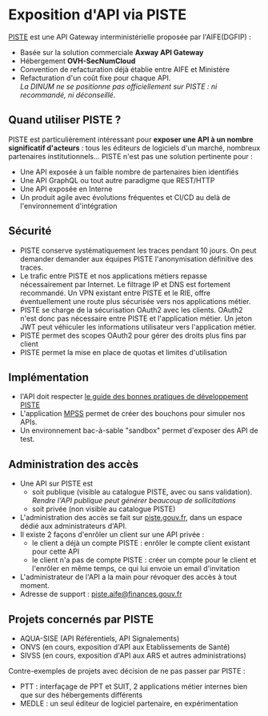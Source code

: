# Exposition d'API via PISTE

[PISTE](https://piste.gouv.fr/) est une API Gateway interministérielle proposée par l'AIFE(DGFIP) :
- Basée sur la solution commerciale **Axway API Gateway**
- Hébergement **OVH-SecNumCloud**
- Convention de refacturation déjà établie entre AIFE et Ministère
- Refacturation d'un coût fixe pour chaque API.\
_La DINUM ne se positionne pas officiellement sur PISTE : ni recommandé, ni déconseillé._

## Quand utiliser PISTE ?
PISTE est particulièrement intéressant pour **exposer une API à un nombre significatif d'acteurs** : tous les éditeurs de logiciels d'un marché, nombreux partenaires institutionnels...
PISTE n'est pas une solution pertinente pour :
- Une API exposée à un faible nombre de partenaires bien identifiés
- Une API GraphQL ou tout autre paradigme que REST/HTTP
- Une API exposée en Interne
- Un produit agile avec évolutions fréquentes et CI/CD au delà de l'environnement d'intégration

## Sécurité
- PISTE conserve systématiquement les traces pendant 10 jours. On peut demander demander aux équipes PISTE l'anonymisation définitive des traces.
- Le trafic entre PISTE et nos applications métiers repasse nécessairement par Internet. Le filtrage IP et DNS est fortement recommandé. Un VPN existant entre PISTE et le RIE, offre éventuellement une route plus sécurisée vers nos applications métier.
- PISTE se charge de la sécurisation OAuth2 avec les clients. OAuth2 n'est donc pas nécessaire entre PISTE et l'application métier. Un jeton JWT peut véhiculer les informations utilisateur vers l'application métier.
- PISTE permet des scopes OAuth2 pour gérer des droits plus fins par client
- PISTE permet la mise en place de quotas et limites d'utilisation

## Implémentation
- l'API doit respecter [le guide des bonnes pratiques de développement PISTE](PISTE%20-%20Guide%20de%20bonnes%20pratiques%20API_v2.00.pdf)
- L'application [MPSS](https://mpss.piste.gouv.fr/) permet de créer des bouchons pour simuler nos APIs.
- Un environnement bac-à-sable "sandbox" permet d'exposer des API de test.

## Administration des accès
- Une API sur PISTE est
    - soit publique (visible au catalogue PISTE, avec ou sans validation). _Rendre l'API publique peut générer beaucoup de sollicitations_
    - soit privée (non visible au catalogue PISTE)
- L'administration des accès se fait sur [piste.gouv.fr](https://piste.gouv.fr/), dans un espace dédié aux administrateurs d'API.
- Il existe 2 façons d'enrôler un client sur une API privée :
    - le client a déjà un compte PISTE : enrôler le compte client existant pour cette API
    - le client n'a pas de compte PISTE : créer un compte pour le client et l'enrôler en même temps, ce qui lui envoie un email d'invitation
- L'administrateur de l'API a la main pour révoquer des accès à tout moment.
- Adresse de support : piste.aife@finances.gouv.fr

## Projets concernés par PISTE
- AQUA-SISE (API Référentiels, API Signalements)
- ONVS (en cours, exposition d'API aux Etablissements de Santé)
- SIVSS (en cours, exposition d'API aux ARS et autres administrations)

Contre-exemples de projets avec décision de ne pas passer par PISTE :
- PTT : interfaçage de PPT et SUIT, 2 applications métier internes bien que sur des hébergements différents
- MEDLE : un seul éditeur de logiciel partenaire, en expérimentation